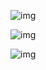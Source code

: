 ![img](https://cdn.nlark.com/yuque/0/2025/png/48073730/1741161112457-ab49679b-0e84-4270-bb9a-52c76f5fce4f.png)

![img](https://cdn.nlark.com/yuque/0/2025/png/48073730/1741162602221-5d153594-5018-4377-84f1-d80757e729a5.png)

![img](https://cdn.nlark.com/yuque/0/2025/png/48073730/1741162691006-ca7faa45-1d64-4f50-86ae-80d84fbffe1a.png)
